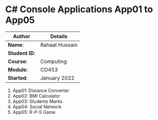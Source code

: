 # C# Console Applications App01 to App05
| Author | Details |
| ---- | ---- |
**Name**: | Rahaat Hussain  |
**Student ID**: |  |
**Course:** | Computing |
**Module**: | CO453     |
**Started**: | January 2022 |    

1. App01: Distance Converter
2. App02: BMI Calculator
3. App03: Students Marks
4. App04: Social Network
5. App05: R-P-S Game
